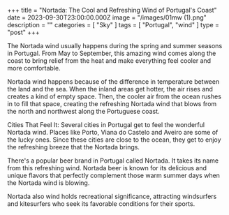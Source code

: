 +++
title = "Nortada: The Cool and Refreshing Wind of Portugal's Coast"
date = 2023-09-30T23:00:00.000Z
image = "/images/01mw (1).png"
description = ""
categories = [ "Sky" ]
tags = [ "Portugal", "wind" ]
type = "post"
+++

The Nortada wind usually happens during the spring and summer seasons in Portugal. From May to September, this amazing wind comes along the coast to bring relief from the heat and make everything feel cooler and more comfortable.

Nortada wind happens because of the difference in temperature between the land and the sea. When the inland areas get hotter, the air rises and creates a kind of empty space. Then, the cooler air from the ocean rushes in to fill that space, creating the refreshing Nortada wind that blows from the north and northwest along the Portuguese coast.

Cities That Feel It:
Several cities in Portugal get to feel the wonderful Nortada wind. Places like Porto, Viana do Castelo and Aveiro are some of the lucky ones. Since these cities are close to the ocean, they get to enjoy the refreshing breeze that the Nortada brings.

There's a popular beer brand in Portugal called Nortada. It takes its name from this refreshing wind. Nortada beer is known for its delicious and unique flavors that perfectly complement those warm summer days when the Nortada wind is blowing. 

Nortada also wind holds recreational significance, attracting windsurfers and kitesurfers who seek its favorable conditions for their sports.
